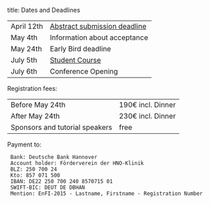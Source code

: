 title: Dates and Deadlines


|            |                                  |
|------------|----------------------------------|
|April 12th  |[Abstract submission deadline](abstracts.html)      |
|May 4th     |Information about acceptance      |
|May 24th    |Early Bird deadline             |
|July 5th    |[Student Course](sunday.html)               |
|July 6th    |Conference Opening                |


Registration fees:

|            |                                  |
|------------|----------------------------------|
|Before May 24th |190€ incl. Dinner      |
|After May 24th   |230€ incl. Dinner      |
|Sponsors and tutorial speakers   |free                  |

<!--
|Sunday Tutorial   |20€              |
-->


Payment to:

```
 Bank: Deutsche Bank Hannover
 Account holder: Förderverein der HNO-Klinik
 BLZ: 250 700 24
 Kto: 857 071 500
 IBAN: DE22 250 700 240 8570715 01
 SWIFT-BIC: DEUT DE DBHAN
 Mention: EnFI-2015 - Lastname, Firstname - Registration Number

```



